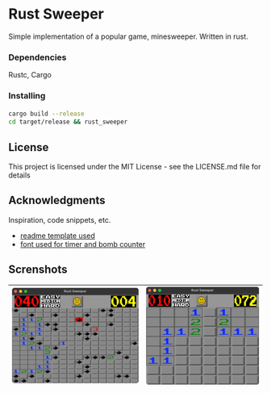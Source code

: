 # Rust Sweeper

Simple implementation of a popular game, minesweeper. Written in rust.

### Dependencies

Rustc, Cargo

### Installing

```sh
cargo build --release
cd target/release && rust_sweeper
```
## License

This project is licensed under the MIT License - see the LICENSE.md file for details

## Acknowledgments

Inspiration, code snippets, etc.
* [readme template used](https://gist.github.com/DomPizzie/7a5ff55ffa9081f2de27c315f5018afc)
* [font used for timer and bomb counter](https://fonts.google.com/specimen/Press+Start+2P)


## Screnshots

| ![screenshot_1](./1.png)                | ![screenshot_2](./2.png)                |
| --------------------------------------- | --------------------------------------- |
